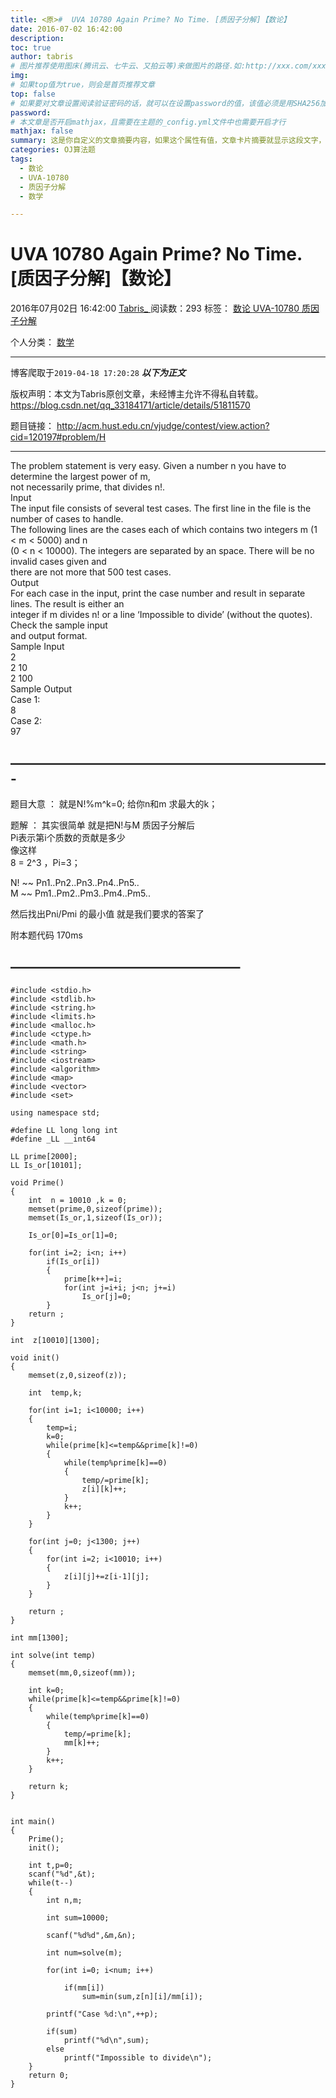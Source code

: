 ```yaml
---
title: <原>#  UVA 10780 Again Prime? No Time. [质因子分解]【数论】
date: 2016-07-02 16:42:00
description:
toc: true
author: tabris
# 图片推荐使用图床(腾讯云、七牛云、又拍云等)来做图片的路径.如:http://xxx.com/xxx.jpg
img: 
# 如果top值为true，则会是首页推荐文章
top: false
# 如果要对文章设置阅读验证密码的话，就可以在设置password的值，该值必须是用SHA256加密后的密码，防止被他人识破
password: 
# 本文章是否开启mathjax，且需要在主题的_config.yml文件中也需要开启才行
mathjax: false
summary: 这是你自定义的文章摘要内容，如果这个属性有值，文章卡片摘要就显示这段文字，否则程序会自动截取文章的部分内容作为摘要
categories: OJ算法题
tags:
  - 数论
  - UVA-10780
  - 质因子分解
  - 数学

---
```





#  UVA 10780 Again Prime? No Time. [质因子分解]【数论】

2016年07月02日 16:42:00  [ Tabris_ ](https://me.csdn.net/qq_33184171) 阅读数：293
标签：  [ 数论 ](https://so.csdn.net/so/search/s.do?q=数论&t=blog) [ UVA-10780
](https://so.csdn.net/so/search/s.do?q=UVA-10780&t=blog) [ 质因子分解
](https://so.csdn.net/so/search/s.do?q=质因子分解&t=blog)

个人分类：  [ 数学 ](https://blog.csdn.net/qq_33184171/article/category/6162724)


--- 
 博客爬取于`2019-04-18 17:20:28`
***以下为正文***

版权声明：本文为Tabris原创文章，未经博主允许不得私自转载。
https://blog.csdn.net/qq_33184171/article/details/51811570

题目链接： [ http://acm.hust.edu.cn/vjudge/contest/view.action?cid=120197#problem/H
](http://acm.hust.edu.cn/vjudge/contest/view.action?cid=120197#problem/H)

* * *

The problem statement is very easy. Given a number n you have to determine the
largest power of m,  
not necessarily prime, that divides n!.  
Input  
The input file consists of several test cases. The first line in the file is
the number of cases to handle.  
The following lines are the cases each of which contains two integers m (1 < m
< 5000) and n  
(0 < n < 10000). The integers are separated by an space. There will be no
invalid cases given and  
there are not more that 500 test cases.  
Output  
For each case in the input, print the case number and result in separate
lines. The result is either an  
integer if m divides n! or a line ‘Impossible to divide’ (without the quotes).
Check the sample input  
and output format.  
Sample Input  
2  
2 10  
2 100  
Sample Output  
Case 1:  
8  
Case 2:  
97

##  ————————————————————————-

题目大意 ： 就是N!%m^k=0; 给你n和m 求最大的k；

题解 ： 其实很简单 就是把N!与M 质因子分解后  
Pi表示第i个质数的贡献是多少  
像这样  
8 = 2^3 ，Pi=3；

N! ~~ Pn1..Pn2..Pn3..Pn4..Pn5..  
M ~~ Pm1..Pm2..Pm3..Pm4..Pm5..

然后找出Pni/Pmi 的最小值 就是我们要求的答案了

附本题代码 170ms

##  —————————————————–

    
    
    #include <stdio.h>
    #include <stdlib.h>
    #include <string.h>
    #include <limits.h>
    #include <malloc.h>
    #include <ctype.h>
    #include <math.h>
    #include <string>
    #include <iostream>
    #include <algorithm>
    #include <map>
    #include <vector>
    #include <set>
    
    using namespace std;
    
    #define LL long long int
    #define _LL __int64
    
    LL prime[2000];
    LL Is_or[10101];
    
    void Prime()
    {
        int  n = 10010 ,k = 0;
        memset(prime,0,sizeof(prime));
        memset(Is_or,1,sizeof(Is_or));
    
        Is_or[0]=Is_or[1]=0;
    
        for(int i=2; i<n; i++)
            if(Is_or[i])
            {
                prime[k++]=i;
                for(int j=i+i; j<n; j+=i)
                    Is_or[j]=0;
            }
        return ;
    }
    
    int  z[10010][1300];
    
    void init()
    {
        memset(z,0,sizeof(z));
    
        int  temp,k;
    
        for(int i=1; i<10000; i++)
        {
            temp=i;
            k=0;
            while(prime[k]<=temp&&prime[k]!=0)
            {
                while(temp%prime[k]==0)
                {
                    temp/=prime[k];
                    z[i][k]++;
                }
                k++;
            }
        }
    
        for(int j=0; j<1300; j++)
        {
            for(int i=2; i<10010; i++)
            {
                z[i][j]+=z[i-1][j];
            }
        }
    
        return ;
    }
    
    int mm[1300];
    
    int solve(int temp)
    {
        memset(mm,0,sizeof(mm));
    
        int k=0;
        while(prime[k]<=temp&&prime[k]!=0)
        {
            while(temp%prime[k]==0)
            {
                temp/=prime[k];
                mm[k]++;
            }
            k++;
        }
    
        return k;
    }
    
    
    int main()
    {
        Prime();
        init();
    
        int t,p=0;
        scanf("%d",&t);
        while(t--)
        {
            int n,m;
    
            int sum=10000;
    
            scanf("%d%d",&m,&n);
    
            int num=solve(m);
    
            for(int i=0; i<num; i++)
    
                if(mm[i])
                    sum=min(sum,z[n][i]/mm[i]);
    
            printf("Case %d:\n",++p);
    
            if(sum)
                printf("%d\n",sum);
            else
                printf("Impossible to divide\n");
        }
        return 0;
    }
    

